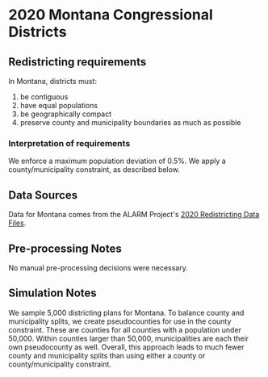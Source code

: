 # 2020 Montana Congressional Districts

## Redistricting requirements
In Montana, districts must:

1. be contiguous
1. have equal populations
1. be geographically compact
1. preserve county and municipality boundaries as much as possible


### Interpretation of requirements
We enforce a maximum population deviation of 0.5%.
We apply a county/municipality constraint, as described below.

## Data Sources
Data for Montana comes from the ALARM Project's [2020 Redistricting Data Files](https://alarm-redist.github.io/posts/2021-08-10-census-2020/).

## Pre-processing Notes
No manual pre-processing decisions were necessary.

## Simulation Notes
We sample 5,000 districting plans for Montana.
To balance county and municipality splits, we create pseudocounties for use in the county constraint.
These are counties for all counties with a population under 50,000.
Within counties larger than 50,000, municipalities are each their own pseudocounty as well.
Overall, this approach leads to much fewer county and municipality splits than using either a county or county/municipality constraint.
